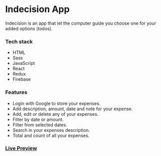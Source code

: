 # Indecision App

Indecision is an app that let the computer guide you choose one for your added options (todos).



### Tech stack

- HTML
- Sass
- JavaScript
- React
- Redux
- Firebase




### **Features**

- Login with Google to store your expenses.
- Add description, amount, date and note for your expense.
- Add, edit or delete any of your expenses.
- Filter by date or amount.
- Filter from selected dates.
- Search in your expenses description.
- Total and count of all your expenses.



### [Live Preview](https://react-expensify-app-92.herokuapp.com)
